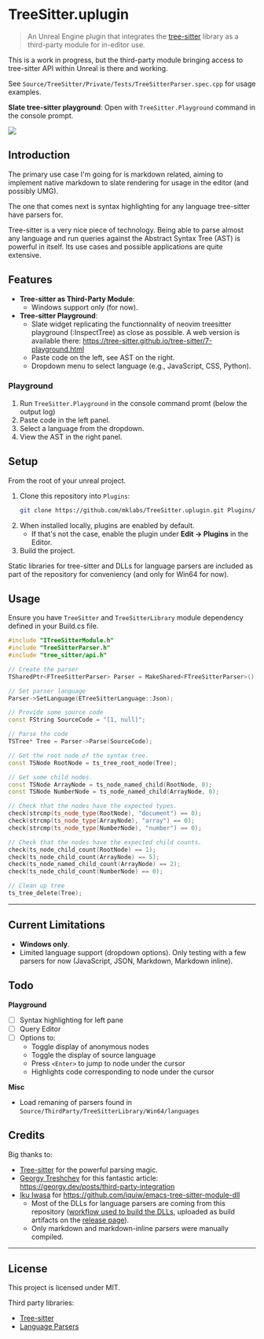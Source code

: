 # TreeSitter.uplugin

> An Unreal Engine plugin that integrates the [tree-sitter](https://tree-sitter.github.io) library as a third-party module for in-editor use.

This is a work in progress, but the third-party module bringing access to tree-sitter API within Unreal is there and working.

See `Source/TreeSitter/Private/Tests/TreeSitterParser.spec.cpp` for usage examples.

**Slate tree-sitter playground**: Open with `TreeSitter.Playground` command in the console prompt.

![](./Resources/Media/tree_sitter_playground_x2.gif)

## Introduction

The primary use case I'm going for is markdown related, aiming to implement native markdown to slate rendering for usage in the editor (and possibly UMG).

The one that comes next is syntax highlighting for any language tree-sitter have parsers for.

Tree-sitter is a very nice piece of technology. Being able to parse almost any language and run queries against the Abstract Syntax Tree (AST) is powerful in itself. Its use cases and possible applications are quite
extensive.

## Features

- **Tree-sitter as Third-Party Module**:
  - Windows support only (for now).
- **Tree-sitter Playground**:
  - Slate widget replicating the functionnality of neovim treesitter playground (:InspectTree) as close as possible. A web version is available there: https://tree-sitter.github.io/tree-sitter/7-playground.html
  - Paste code on the left, see AST on the right.
  - Dropdown menu to select language (e.g., JavaScript, CSS, Python).

### Playground

1. Run `TreeSitter.Playground` in the console command promt (below the output log)
2. Paste code in the left panel.
3. Select a language from the dropdown.
4. View the AST in the right panel.

## Setup

From the root of your unreal project.

1. Clone this repository into `Plugins`:
   ```bash
   git clone https://github.com/mklabs/TreeSitter.uplugin.git Plugins/TreeSitter
   ```
2. When installed locally, plugins are enabled by default.
    - If that's not the case, enable the plugin under **Edit → Plugins** in the Editor.
3. Build the project.

Static libraries for tree-sitter and DLLs for language parsers are included as part of the repository for conveniency (and only for Win64 for now).

## Usage

Ensure you have `TreeSitter` and `TreeSitterLibrary` module dependency defined in your Build.cs file.

```cpp
#include "ITreeSitterModule.h"
#include "TreeSitterParser.h"
#include "tree_sitter/api.h"

// Create the parser
TSharedPtr<FTreeSitterParser> Parser = MakeShared<FTreeSitterParser>();

// Set parser language
Parser->SetLanguage(ETreeSitterLanguage::Json);

// Provide some source code
const FString SourceCode = "[1, null]";

// Parse the code
TSTree* Tree = Parser->Parse(SourceCode);

// Get the root node of the syntax tree.
const TSNode RootNode = ts_tree_root_node(Tree);

// Get some child nodes.
const TSNode ArrayNode = ts_node_named_child(RootNode, 0);
const TSNode NumberNode = ts_node_named_child(ArrayNode, 0);

// Check that the nodes have the expected types.
check(strcmp(ts_node_type(RootNode), "document") == 0);
check(strcmp(ts_node_type(ArrayNode), "array") == 0);
check(strcmp(ts_node_type(NumberNode), "number") == 0);

// Check that the nodes have the expected child counts.
check(ts_node_child_count(RootNode) == 1);
check(ts_node_child_count(ArrayNode) == 5);
check(ts_node_named_child_count(ArrayNode) == 2);
check(ts_node_child_count(NumberNode) == 0);

// Clean up tree
ts_tree_delete(Tree);
```
---

## Current Limitations

- **Windows only**.
- Limited language support (dropdown options). Only testing with a few parsers for now (JavaScript, JSON, Markdown, Markdown inline).

## Todo

**Playground**

- [ ] Syntax highlighting for left pane
- [ ] Query Editor
- [ ] Options to:
    - Toggle display of anonymous nodes
    - Toggle the display of source language
    - Press `<Enter>`  to jump to node under the cursor
    - Highlights code corresponding to node under the cursor

**Misc**

- Load remaning of parsers found in `Source/ThirdParty/TreeSitterLibrary/Win64/languages`

## Credits

Big thanks to:

- [Tree-sitter](https://tree-sitter.github.io) for the powerful parsing magic.
- [Georgy Treshchev](https://github.com/gtreshchev) for this fantastic article: https://georgy.dev/posts/third-party-integration
- [Iku Iwasa](https://github.com/iquiw) for https://github.com/iquiw/emacs-tree-sitter-module-dll
    - Most of the DLLs for language parsers are coming from this repository ([workflow used to build the DLLs](https://github.com/iquiw/emacs-tree-sitter-module-dll/blob/main/.github/workflows/build.yml), uploaded as build artifacts on the [release page](https://github.com/iquiw/emacs-tree-sitter-module-dll/releases)).
    - Only markdown and markdown-inline parsers were manually compiled.

---

## License

This project is licensed under MIT. 

Third party libraries:

- [Tree-sitter](./Source/ThirdParty/TreeSitterLibrary/LICENSE)
- [Language Parsers](./Source/ThirdParty/TreeSitterLibrary/Win64/languages/licenses)
